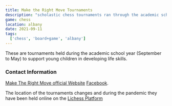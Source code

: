 ```yaml
---
title: Make the Right Move Tournaments
description: "scholastic chess tournaments ran through the academic school year in Albany"
game: chess
location: albany
date: 2021-09-11
tags:
  ['chess', 'board+game', 'albany']
---
```


These are tournaments held during the academic school year (September to May) to support young children in developing life skills. 

### Contact Information 

[Make The Right Move official Website](http://www.chesstrm.org/) [Facebook](https://www.facebook.com/RightMoveChess/).

The location of the tournaments changes and during the pandemic they have been held online on the [Lichess Platform](https://lichess.org/)